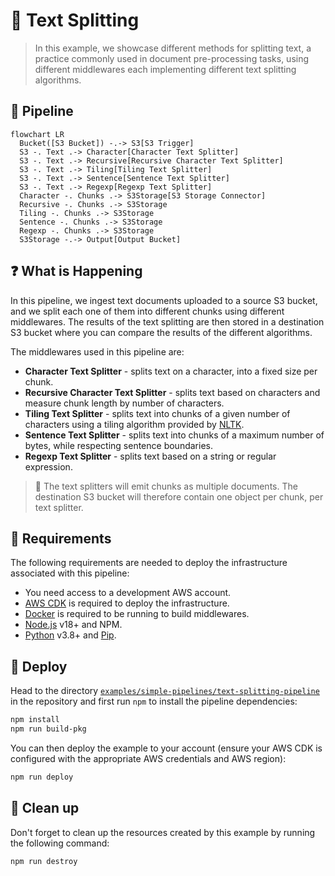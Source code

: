 # :page_facing_up: Text Splitting

> In this example, we showcase different methods for splitting text, a practice commonly used in document pre-processing tasks, using different middlewares each implementing different text splitting algorithms.

## :dna: Pipeline

```mermaid
flowchart LR
  Bucket([S3 Bucket]) -.-> S3[S3 Trigger]
  S3 -. Text .-> Character[Character Text Splitter]
  S3 -. Text .-> Recursive[Recursive Character Text Splitter]
  S3 -. Text .-> Tiling[Tiling Text Splitter]
  S3 -. Text .-> Sentence[Sentence Text Splitter]
  S3 -. Text .-> Regexp[Regexp Text Splitter]
  Character -. Chunks .-> S3Storage[S3 Storage Connector]
  Recursive -. Chunks .-> S3Storage
  Tiling -. Chunks .-> S3Storage
  Sentence -. Chunks .-> S3Storage
  Regexp -. Chunks .-> S3Storage
  S3Storage -.-> Output[Output Bucket]
```

## ❓ What is Happening

In this pipeline, we ingest text documents uploaded to a source S3 bucket, and we split each one of them into different chunks using different middlewares. The results of the text splitting are then stored in a destination S3 bucket where you can compare the results of the different algorithms.

The middlewares used in this pipeline are:

- **Character Text Splitter** - splits text on a character, into a fixed size per chunk.
- **Recursive Character Text Splitter** - splits text based on characters and measure chunk length by number of characters.
- **Tiling Text Splitter** - splits text into chunks of a given number of characters using a tiling algorithm provided by [NLTK](https://www.nltk.org/).
- **Sentence Text Splitter** - splits text into chunks of a maximum number of bytes, while respecting sentence boundaries.
- **Regexp Text Splitter** - splits text based on a string or regular expression.

> 💁 The text splitters will emit chunks as multiple documents. The destination S3 bucket will therefore contain one object per chunk, per text splitter.

## 📝 Requirements

The following requirements are needed to deploy the infrastructure associated with this pipeline:

- You need access to a development AWS account.
- [AWS CDK](https://docs.aws.amazon.com/cdk/latest/guide/getting_started.html#getting_started_install) is required to deploy the infrastructure.
- [Docker](https://docs.docker.com/get-docker/) is required to be running to build middlewares.
- [Node.js](https://nodejs.org/en/download/) v18+ and NPM.
- [Python](https://www.python.org/downloads/) v3.8+ and [Pip](https://pip.pypa.io/en/stable/installation/).

## 🚀 Deploy

Head to the directory [`examples/simple-pipelines/text-splitting-pipeline`](/examples/simple-pipelines/text-splitting-pipeline) in the repository and first run `npm` to install the pipeline dependencies:

```bash
npm install
npm run build-pkg
```

You can then deploy the example to your account (ensure your AWS CDK is configured with the appropriate AWS credentials and AWS region):

```bash
npm run deploy
```

## 🧹 Clean up

Don't forget to clean up the resources created by this example by running the following command:

```bash
npm run destroy
```

